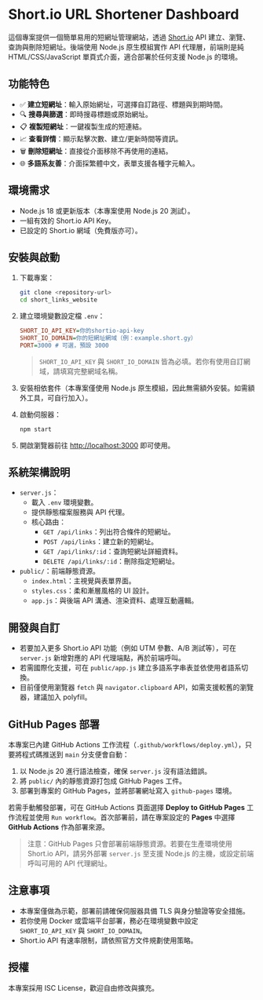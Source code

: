 # Short.io URL Shortener Dashboard

這個專案提供一個簡單易用的短網址管理網站，透過 [Short.io](https://short.io) API 建立、瀏覽、查詢與刪除短網址。後端使用 Node.js 原生模組實作 API 代理層，前端則是純 HTML/CSS/JavaScript 單頁式介面，適合部署於任何支援 Node.js 的環境。

## 功能特色

- ✅ **建立短網址**：輸入原始網址，可選擇自訂路徑、標題與到期時間。
- 🔍 **搜尋與篩選**：即時搜尋標題或原始網址。
- 📋 **複製短網址**：一鍵複製生成的短連結。
- 📈 **查看詳情**：顯示點擊次數、建立/更新時間等資訊。
- 🗑️ **刪除短網址**：直接從介面移除不再使用的連結。
- 🌐 **多語系友善**：介面採繁體中文，表單支援各種字元輸入。

## 環境需求

- Node.js 18 或更新版本（本專案使用 Node.js 20 測試）。
- 一組有效的 Short.io API Key。
- 已設定的 Short.io 網域（免費版亦可）。

## 安裝與啟動

1. 下載專案：

   ```bash
   git clone <repository-url>
   cd short_links_website
   ```

2. 建立環境變數設定檔 `.env`：

   ```ini
   SHORT_IO_API_KEY=你的shortio-api-key
   SHORT_IO_DOMAIN=你的短網址網域（例：example.short.gy）
   PORT=3000 # 可選，預設 3000
   ```

   > `SHORT_IO_API_KEY` 與 `SHORT_IO_DOMAIN` 皆為必填。若你有使用自訂網域，請填寫完整網域名稱。

3. 安裝相依套件（本專案僅使用 Node.js 原生模組，因此無需額外安裝。如需額外工具，可自行加入）。

4. 啟動伺服器：

   ```bash
   npm start
   ```

5. 開啟瀏覽器前往 <http://localhost:3000> 即可使用。

## 系統架構說明

- `server.js`：
  - 載入 `.env` 環境變數。
  - 提供靜態檔案服務與 API 代理。
  - 核心路由：
    - `GET /api/links`：列出符合條件的短網址。
    - `POST /api/links`：建立新的短網址。
    - `GET /api/links/:id`：查詢短網址詳細資料。
    - `DELETE /api/links/:id`：刪除指定短網址。
- `public/`：前端靜態資源。
  - `index.html`：主視覺與表單界面。
  - `styles.css`：柔和漸層風格的 UI 設計。
  - `app.js`：與後端 API 溝通、渲染資料、處理互動邏輯。

## 開發與自訂

- 若要加入更多 Short.io API 功能（例如 UTM 參數、A/B 測試等），可在 `server.js` 新增對應的 API 代理端點，再於前端呼叫。
- 若需國際化支援，可在 `public/app.js` 建立多語系字串表並依使用者語系切換。
- 目前僅使用瀏覽器 `fetch` 與 `navigator.clipboard` API，如需支援較舊的瀏覽器，建議加入 polyfill。

## GitHub Pages 部署

本專案已內建 GitHub Actions 工作流程（`.github/workflows/deploy.yml`），只要將程式碼推送到 `main` 分支便會自動：

1. 以 Node.js 20 進行語法檢查，確保 `server.js` 沒有語法錯誤。
2. 將 `public/` 內的靜態資源打包成 GitHub Pages 工件。
3. 部署到專案的 GitHub Pages，並將部署網址寫入 `github-pages` 環境。

若需手動觸發部署，可在 GitHub Actions 頁面選擇 **Deploy to GitHub Pages** 工作流程並使用 `Run workflow`。首次部署前，請在專案設定的 **Pages** 中選擇 **GitHub Actions** 作為部署來源。

> 注意：GitHub Pages 只會部署前端靜態資源。若要在生產環境使用 Short.io API，請另外部署 `server.js` 至支援 Node.js 的主機，或設定前端呼叫可用的 API 代理網址。

## 注意事項

- 本專案僅做為示範，部署前請確保伺服器具備 TLS 與身分驗證等安全措施。
- 若你使用 Docker 或雲端平台部署，務必在環境變數中設定 `SHORT_IO_API_KEY` 與 `SHORT_IO_DOMAIN`。
- Short.io API 有速率限制，請依照官方文件規劃使用策略。

## 授權

本專案採用 ISC License，歡迎自由修改與擴充。
